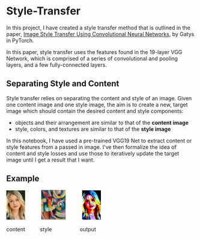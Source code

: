 # Style-Transfer
In this project, I have created a style transfer method that is outlined in the paper, [Image Style Transfer Using Convolutional Neural Networks](https://www.cv-foundation.org/openaccess/content_cvpr_2016/papers/Gatys_Image_Style_Transfer_CVPR_2016_paper.pdf), by Gatys in PyTorch.

In this paper, style transfer uses the features found in the 19-layer VGG Network, which is comprised of a series of convolutional and pooling layers, and a few fully-connected layers.

## Separating Style and Content
Style transfer relies on separating the content and style of an image. Given one content image and one style image, the aim is to create a new, target image which should contain the desired content and style components:

* objects and their arrangement are similar to that of the **content image**
* style, colors, and textures are similar to that of the **style image**

In this notebook, I have used a pre-trained VGG19 Net to extract content or style features from a passed in image. I've then formalize the idea of content and style losses and use those to iteratively update the target image until I get a result that I want.

## Example

<img src="https://github.com/KKhushhalR2405/Style-Transfer/blob/master/exp1/blonde.jpg" width="50px">&nbsp;&nbsp;&nbsp;&nbsp;&nbsp;  &nbsp;&nbsp;&nbsp;&nbsp;&nbsp;<img src="https://github.com/KKhushhalR2405/Style-Transfer/blob/master/exp1/delaunay.jpg" width="65px">&nbsp;&nbsp;&nbsp;&nbsp;&nbsp;  &nbsp;&nbsp;&nbsp;&nbsp;&nbsp;<img src="https://github.com/KKhushhalR2405/Style-Transfer/blob/master/exp1/final_image.png" width="50px">

content&nbsp;&nbsp;&nbsp;&nbsp;&nbsp;&nbsp;&nbsp;&nbsp;&nbsp;&nbsp;style&nbsp;&nbsp;&nbsp;&nbsp;&nbsp;&nbsp;&nbsp;&nbsp;&nbsp;&nbsp;&nbsp;&nbsp;&nbsp;&nbsp;&nbsp;&nbsp;&nbsp;&nbsp;&nbsp;output


